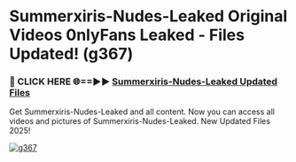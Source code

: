# Summerxiris-Nudes-Leaked Original Videos 0nlyFans Leaked - Files Updated! (g367)

<h3>🔴 CLICK HERE 🌐==►► <a href="https://tinyurl.com/4mcuefdz" rel="nofollow">Summerxiris-Nudes-Leaked Updated Files</a></h3>

Get Summerxiris-Nudes-Leaked and all content. Now you can access all videos and pictures of Summerxiris-Nudes-Leaked. New Updated Files 2025!

[![g367](https://i.imgur.com/StAQSOY.gif)](https://tinyurl.com/4mcuefdz)

